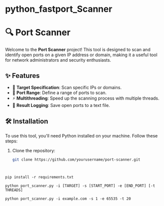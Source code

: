 # python_fastport_Scanner

# 🔍 Port Scanner

Welcome to the **Port Scanner** project! This tool is designed to scan and identify open ports on a given IP address or domain, making it a useful tool for network administrators and security enthusiasts.

## ✨ Features

- 📝 **Target Specification**: Scan specific IPs or domains.
- 🚀 **Port Range**: Define a range of ports to scan.
- ⚡ **Multithreading**: Speed up the scanning process with multiple threads.
- 💾 **Result Logging**: Save open ports to a text file.

## 🛠️ Installation

To use this tool, you'll need Python installed on your machine. Follow these steps:

1. Clone the repository:
   ```bash
   git clone https://github.com/yourusername/port-scanner.git

``` cd python_fastport_Scanner


pip install -r requirements.txt

python port_scanner.py -i [TARGET] -s [START_PORT] -e [END_PORT] [-t THREADS]

python port_scanner.py -i example.com -s 1 -e 65535 -t 20

